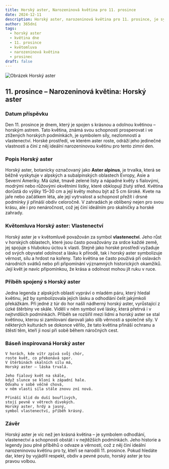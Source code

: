 ```yaml
---
title: Horský aster, Narozeninová květina pro 11. prosince
date: 2024-12-11
description: Horský aster, narozeninová květina pro 11. prosince, je symbolem Vlastenectví. Objevte její jedinečný význam, fascinující příběhy a poezii, která oslavuje její krásu.
author: 365dní
tags:
  - horský aster
  - květina dne
  - 11. prosince
  - květomluva
  - narozeninová květina
  - prosinec
draft: false
---
```


![Obrázek Horský aster](https://cdn.pixabay.com/photo/2017/11/14/00/28/wormwood-some-competition-2947198_1280.jpg#center)


## 11. prosince – Narozeninová květina: Horský aster

### Datum příspěvku

Den 11. prosince je dnem, který je spojen s krásnou a odolnou květinou – horským astrem. Tato květina, známá svou schopností prosperovat i ve ztížených horských podmínkách, je symbolem síly, nezlomnosti a vlastenectví. Horské prostředí, ve kterém aster roste, odráží jeho jedinečné vlastnosti a činí z něj ideální narozeninovou květinu pro tento zimní den.

### Popis Horský aster

Horský aster, botanicky označovaný jako **Aster alpinus**, je trvalka, která se běžně vyskytuje v alpských a subalpínských oblastech Evropy, Asie a Severní Ameriky. Má úzké, tmavě zelené listy a nápadné květy s fialovými, modrými nebo růžovými okvětními lístky, které obklopují žlutý střed. Květina dorůstá do výšky 15–30 cm a její květy mohou být až 5 cm široké. Kvete na jaře nebo začátkem léta, ale její vytrvalost a schopnost přežít i drsné podmínky jí přináší obdiv celoročně. V zahradách je oblíbený nejen pro svou krásu, ale i pro nenáročnost, což jej činí ideálním pro skalničky a horské zahrady.

### Květomluva Horský aster: Vlastenectví

Horský aster je v květomluvě považován za symbol **vlastenectví**. Jeho růst v horských oblastech, které jsou často považovány za srdce každé země, jej spojuje s hlubokou úctou k vlasti. Stejně jako horské prostředí vyžaduje od svých obyvatel odolnost a lásku k přírodě, tak i horský aster symbolizuje věrnost, sílu a hrdost na kořeny. Tato květina se často používá při oslavách národních svátků nebo při připomínání významných historických okamžiků. Její květ je navíc připomínkou, že krása a odolnost mohou jít ruku v ruce.

### Příběh spojený s Horský aster

Jedna legenda z alpských oblastí vypráví o mladém páru, který hledal květinu, jež by symbolizovala jejich lásku a odhodlání čelit jakýmkoli překážkám. Při jedné z túr do hor našli nádherný horský aster, vyrůstající z úzké štěrbiny ve skále. Viděli v něm symbol své lásky, která přetrvá i v nejtvrdších podmínkách. Příběh se rozšířil mezi lidmi a horský aster se stal květinou, kterou si zamilovaní darovali jako slib věrnosti a společné síly. V některých kulturách se dokonce věřilo, že tato květina přináší ochranu a štěstí těm, kteří ji nosí při sobě během náročných cest.

### Báseň inspirovaná Horský aster

```
V horách, kde vítr zpívá svůj chór,  
roste květ, co překonává spor.  
V štěrbinách skalních sílu má,  
Horský aster – láska trvalá.  

Jeho fialový květ na skále,  
když slunce se kloní k západní hale.  
Odvahu v sobě věčně chová,  
v něm vlasti síla stále znovu zní nová.  

Přináší klid do duší bouřlivých,  
stojí pevně v větrech divokých.  
Horský aster, hrdý a jasný,  
symbol vlastenectví, příběh krásný.  
```

### Závěr

Horský aster je víc než jen krásná květina – je symbolem odhodlání, vlastenectví a schopnosti obstát i v nejtěžších podmínkách. Jeho historie a legendy jsou plné příběhů o odvaze a věrnosti, což z něj činí ideální narozeninovou květinu pro ty, kteří se narodili 11. prosince. Pokud hledáte dar, který by vyjádřil respekt, obdiv a pevné pouto, horský aster je tou pravou volbou.
